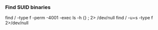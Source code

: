 ### Find SUID binaries
find / -type f -perm -4001 -exec ls -h {} \; 2> /dev/null
find / -u=s -type f 2>/dev/null
